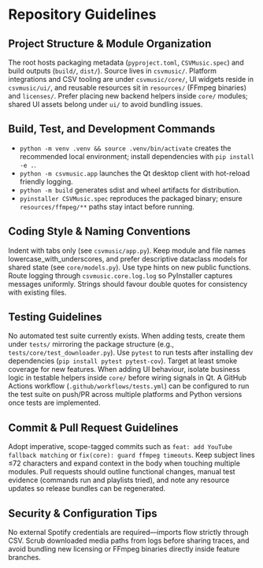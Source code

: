 # Repository Guidelines

## Project Structure & Module Organization
The root hosts packaging metadata (`pyproject.toml`, `CSVMusic.spec`) and build outputs (`build/`, `dist/`). Source lives in `csvmusic/`. Platform integrations and CSV tooling are under `csvmusic/core/`, UI widgets reside in `csvmusic/ui/`, and reusable resources sit in `resources/` (FFmpeg binaries) and `licenses/`. Prefer placing new backend helpers inside `core/` modules; shared UI assets belong under `ui/` to avoid bundling issues.

## Build, Test, and Development Commands
- `python -m venv .venv && source .venv/bin/activate` creates the recommended local environment; install dependencies with `pip install -e .`.
- `python -m csvmusic.app` launches the Qt desktop client with hot-reload friendly logging.
- `python -m build` generates sdist and wheel artifacts for distribution.
- `pyinstaller CSVMusic.spec` reproduces the packaged binary; ensure `resources/ffmpeg/**` paths stay intact before running.

## Coding Style & Naming Conventions
Indent with tabs only (see `csvmusic/app.py`). Keep module and file names lowercase_with_underscores, and prefer descriptive dataclass models for shared state (see `core/models.py`). Use type hints on new public functions. Route logging through `csvmusic.core.log.log` so PyInstaller captures messages uniformly. Strings should favour double quotes for consistency with existing files.

## Testing Guidelines
No automated test suite currently exists. When adding tests, create them under `tests/` mirroring the package structure (e.g., `tests/core/test_downloader.py`). Use `pytest` to run tests after installing dev dependencies (`pip install pytest pytest-cov`). Target at least smoke coverage for new features. When adding UI behaviour, isolate business logic in testable helpers inside `core/` before wiring signals in Qt. A GitHub Actions workflow (`.github/workflows/tests.yml`) can be configured to run the test suite on push/PR across multiple platforms and Python versions once tests are implemented.

## Commit & Pull Request Guidelines
Adopt imperative, scope-tagged commits such as `feat: add YouTube fallback matching` or `fix(core): guard ffmpeg timeouts`. Keep subject lines ≤72 characters and expand context in the body when touching multiple modules. Pull requests should outline functional changes, manual test evidence (commands run and playlists tried), and note any resource updates so release bundles can be regenerated.

## Security & Configuration Tips
No external Spotify credentials are required—imports flow strictly through CSV. Scrub downloaded media paths from logs before sharing traces, and avoid bundling new licensing or FFmpeg binaries directly inside feature branches.

